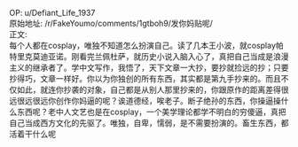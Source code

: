 
OP: u/Defiant_Life_1937  
原始地址: /r/FakeYoumo/comments/1gtboh9/发你妈贴呢/  
正文:  
每个人都在cosplay，唯独不知道怎么扮演自己。读了几本王小波，就cosplay帕特里克莫迪亚诺。刚看完兰佩杜萨，就历史小说入脑入心了，真把自己当成是浪漫主义的继承者了。学中文写作，我悟了，天下文章一大抄，要抄就捡远的抄；只要抄得巧，文章一样好。你以为你独创的所有东西，其实都是第九手抄来的。而且不仅如此，就连你抄袭的对象，自己都是从别人那里抄来的，你跟原作的距离差得很远很远很远你创作你妈逼的呢？诶道德经，唉老子。断子绝孙的东西，你操逼操什么东西呢？老中人文艺也是在cosplay，一个美学理论都学不明白的穷傻逼，真把自己当成西方文化的先驱了。唯独，自卑，懦弱，是不需要扮演的。畜生东西，都活着干什么呢
